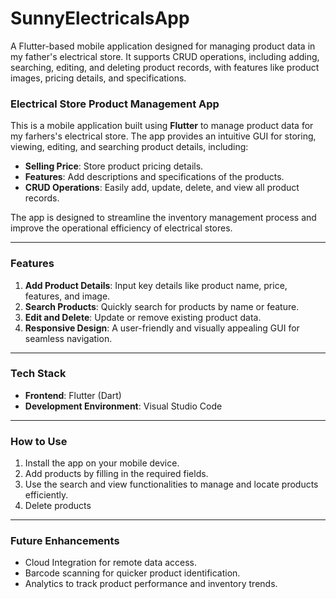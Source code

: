 # SunnyElectricalsApp
A Flutter-based mobile application designed for managing product data in my father's electrical store. It supports CRUD operations, including adding, searching, editing, and deleting product records, with features like product images, pricing details, and specifications.

### Electrical Store Product Management App

This is a mobile application built using **Flutter** to manage product data for my farhers's electrical store. The app provides an intuitive GUI for storing, viewing, editing, and searching product details, including:

- **Selling Price**: Store product pricing details.
- **Features**: Add descriptions and specifications of the products.
- **CRUD Operations**: Easily add, update, delete, and view all product records.

The app is designed to streamline the inventory management process and improve the operational efficiency of electrical stores.

---

### **Features**

1. **Add Product Details**: Input key details like product name, price, features, and image.
2. **Search Products**: Quickly search for products by name or feature.
3. **Edit and Delete**: Update or remove existing product data.
4. **Responsive Design**: A user-friendly and visually appealing GUI for seamless navigation.

---

### **Tech Stack**

- **Frontend**: Flutter (Dart)
- **Development Environment**: Visual Studio Code

---

### **How to Use**

1. Install the app on your mobile device.
2. Add products by filling in the required fields.
3. Use the search and view functionalities to manage and locate products efficiently.
4. Delete products
---

### **Future Enhancements**

- Cloud Integration for remote data access.
- Barcode scanning for quicker product identification.
- Analytics to track product performance and inventory trends.

